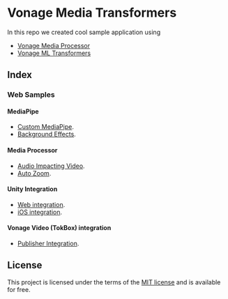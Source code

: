 
# Vonage Media Transformers
In this repo we created cool sample application using 
- [Vonage Media Processor](https://www.npmjs.com/package/@vonage/media-processor) 
- [Vonage ML Transformers](https://www.npmjs.com/package/@vonage/ml-transformers)

## Index

### Web Samples
#### MediaPipe
- [Custom MediaPipe](ML-Transformers/customMediaPipe).
- [Background Effects](ML-Transformers/BackgroundEnchantments).
#### Media Processor
- [Audio Impacting Video](Media-Processor/audioImpactingVideo).
- [Auto Zoom](Media-Processor/zoomAndCenterPublisher).
#### Unity Integration
- [Web integration](Unity/web).
- [iOS integration](Unity/ios).
#### Vonage Video (TokBox) integration
- [Publisher Integration](Providers/opentok).
## License
This project is licensed under the terms of the [MIT license](https://opensource.org/licenses/MIT) and is available for free.
